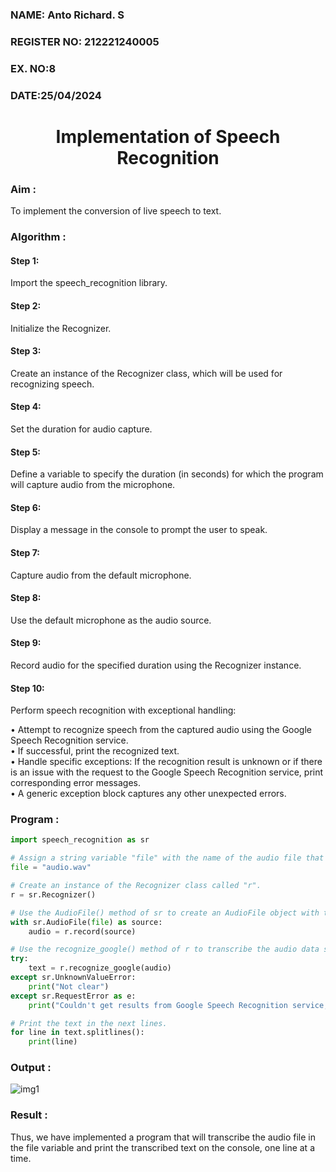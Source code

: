 <H3>NAME: Anto Richard. S </H3>
<H3>REGISTER NO: 212221240005</H3>
<H3>EX. NO:8 </H3>
<H3>DATE:25/04/2024</H3>
<H1 ALIGN =CENTER>Implementation of Speech Recognition</H1>

### Aim :

To implement the conversion of live speech to text.<BR>

### Algorithm :

#### Step 1: 

Import the speech_recognition library.<Br>

#### Step 2: 

Initialize the Recognizer.<Br>

#### Step 3: 

Create an instance of the Recognizer class, which will be used for recognizing speech.<Br>

#### Step 4: 

Set the duration for audio capture.<Br>

#### Step 5: 

Define a variable to specify the duration (in seconds) for which the program will capture audio from the microphone.<Br>

#### Step 6: 

Display a message in the console to prompt the user to speak.<Br>

#### Step 7: 

Capture audio from the default microphone.<Br>

#### Step 8: 

Use the default microphone as the audio source.<Br>

#### Step 9: 

Record audio for the specified duration using the Recognizer instance.<Br>

#### Step 10: 

Perform speech recognition with exceptional handling:<Br>

•	Attempt to recognize speech from the captured audio using the Google Speech Recognition service.<Br>
•	If successful, print the recognized text.<Br>
•	Handle specific exceptions: If the recognition result is unknown or if there is an issue with the request to the Google Speech Recognition service, print corresponding error messages.<Br>
•	A generic exception block captures any other unexpected errors.<Br>

### Program :

```python
import speech_recognition as sr

# Assign a string variable "file" with the name of the audio file that you want to transcribe.
file = "audio.wav"

# Create an instance of the Recognizer class called "r".
r = sr.Recognizer()

# Use the AudioFile() method of sr to create an AudioFile object with the audio file name passed as an argument.
with sr.AudioFile(file) as source:
    audio = r.record(source)

# Use the recognize_google() method of r to transcribe the audio data stored in the "audio" variable.
try:
    text = r.recognize_google(audio)
except sr.UnknownValueError:
    print("Not clear")
except sr.RequestError as e:
    print("Couldn't get results from Google Speech Recognition service; {0}".format(e))

# Print the text in the next lines.
for line in text.splitlines():
    print(line)

```

### Output :

![img1](https://github.com/anto-richard/Ex-8--AAI/assets/93427534/f7702f43-d78c-4539-aa0d-ad68e4392efc)

### Result :

Thus, we have implemented a program that will transcribe the audio file in the file variable and print the transcribed text on the console, one line at a time.

